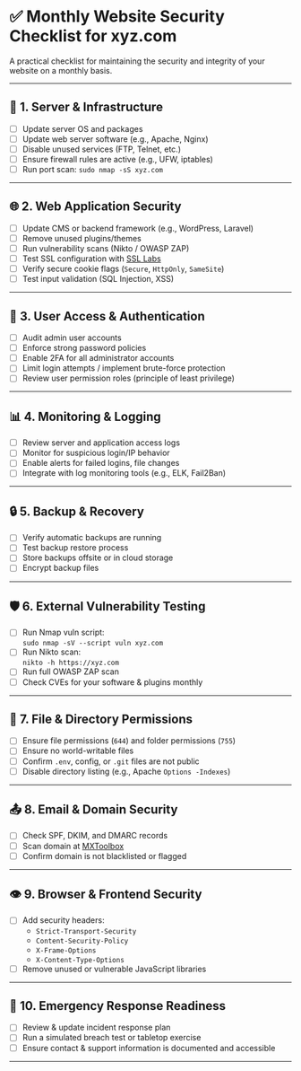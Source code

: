 # ✅ Monthly Website Security Checklist for xyz.com

A practical checklist for maintaining the security and integrity of your website on a monthly basis.

---

## 🔐 1. Server & Infrastructure

- [ ] Update server OS and packages
- [ ] Update web server software (e.g., Apache, Nginx)
- [ ] Disable unused services (FTP, Telnet, etc.)
- [ ] Ensure firewall rules are active (e.g., UFW, iptables)
- [ ] Run port scan: `sudo nmap -sS xyz.com`

---

## 🌐 2. Web Application Security

- [ ] Update CMS or backend framework (e.g., WordPress, Laravel)
- [ ] Remove unused plugins/themes
- [ ] Run vulnerability scans (Nikto / OWASP ZAP)
- [ ] Test SSL configuration with [SSL Labs](https://www.ssllabs.com/ssltest/)
- [ ] Verify secure cookie flags (`Secure`, `HttpOnly`, `SameSite`)
- [ ] Test input validation (SQL Injection, XSS)

---

## 👤 3. User Access & Authentication

- [ ] Audit admin user accounts
- [ ] Enforce strong password policies
- [ ] Enable 2FA for all administrator accounts
- [ ] Limit login attempts / implement brute-force protection
- [ ] Review user permission roles (principle of least privilege)

---

## 📊 4. Monitoring & Logging

- [ ] Review server and application access logs
- [ ] Monitor for suspicious login/IP behavior
- [ ] Enable alerts for failed logins, file changes
- [ ] Integrate with log monitoring tools (e.g., ELK, Fail2Ban)

---

## 🔒 5. Backup & Recovery

- [ ] Verify automatic backups are running
- [ ] Test backup restore process
- [ ] Store backups offsite or in cloud storage
- [ ] Encrypt backup files

---

## 🛡️ 6. External Vulnerability Testing

- [ ] Run Nmap vuln script:  
  `sudo nmap -sV --script vuln xyz.com`
- [ ] Run Nikto scan:  
  `nikto -h https://xyz.com`
- [ ] Run full OWASP ZAP scan
- [ ] Check CVEs for your software & plugins monthly

---

## 📁 7. File & Directory Permissions

- [ ] Ensure file permissions (`644`) and folder permissions (`755`)
- [ ] Ensure no world-writable files
- [ ] Confirm `.env`, config, or `.git` files are not public
- [ ] Disable directory listing (e.g., Apache `Options -Indexes`)

---

## 📤 8. Email & Domain Security

- [ ] Check SPF, DKIM, and DMARC records
- [ ] Scan domain at [MXToolbox](https://mxtoolbox.com/)
- [ ] Confirm domain is not blacklisted or flagged

---

## 👁️ 9. Browser & Frontend Security

- [ ] Add security headers:
  - `Strict-Transport-Security`
  - `Content-Security-Policy`
  - `X-Frame-Options`
  - `X-Content-Type-Options`
- [ ] Remove unused or vulnerable JavaScript libraries

---

## 🚨 10. Emergency Response Readiness

- [ ] Review & update incident response plan
- [ ] Run a simulated breach test or tabletop exercise
- [ ] Ensure contact & support information is documented and accessible

---




